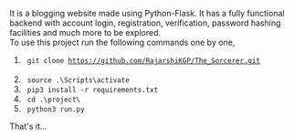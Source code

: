 It is a blogging website made using Python-Flask. It has a fully functional backend with account login, registration, verification, password hashing facilities and much more to be explored.<br/>
To use this project run the following commands one by one,<br/>
  1. <code> git clone https://github.com/RajarshiKGP/The_Sorcerer.git </code> <br/>
  2. <code> source .\Scripts\activate </code> <br/>
  3. <code> pip3 install -r requirements.txt </code> <br/>
  4. <code> cd .\project\ </code> <br/>
  5. <code> python3 run.py </code> <br/>

That's it...
